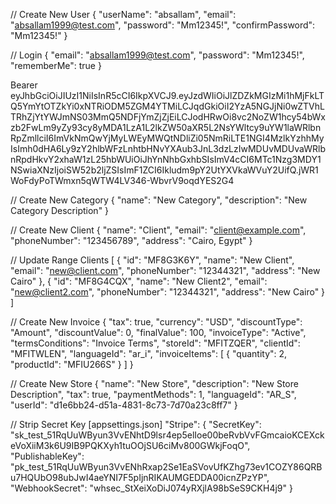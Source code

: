 // Create New User
{
  "userName": "absallam",
  "email": "absallam1999@test.com",
  "password": "Mm12345!",
  "confirmPassword": "Mm12345!"
}

// Login
{
  "email": "absallam1999@test.com",
  "password": "Mm12345!",
  "rememberMe": true
}

Bearer eyJhbGciOiJIUzI1NiIsInR5cCI6IkpXVCJ9.eyJzdWIiOiJlZDZkMGIzMi1hMjFkLTQ5YmYtOTZkYi0xNTRiODM5ZGM4YTMiLCJqdGkiOiI2YzA5NGJjNi0wZTVhLTRhZjYtYWJmNS03MmQ5NDFjYmZjZjEiLCJodHRwOi8vc2NoZW1hcy54bWxzb2FwLm9yZy93cy8yMDA1LzA1L2lkZW50aXR5L2NsYWltcy9uYW1laWRlbnRpZmllciI6ImVkNmQwYjMyLWEyMWQtNDliZi05NmRiLTE1NGI4MzlkYzhhMyIsImh0dHA6Ly9zY2hlbWFzLnhtbHNvYXAub3JnL3dzLzIwMDUvMDUvaWRlbnRpdHkvY2xhaW1zL25hbWUiOiJhYnNhbGxhbSIsImV4cCI6MTc1Nzg3MDY1NSwiaXNzIjoiSW52b2ljZSIsImF1ZCI6Ikludm9pY2UtYXVkaWVuY2UifQ.jWR1WoFdyPoTWmxn5qWTW4LV346-WbvrV9oqdYES2G4

// Create New Category
{
  "name": "New Category",
  "description": "New Category Description"
}

// Create New Client
{
  "name": "Client",
  "email": "client@example.com",
  "phoneNumber": "123456789",
  "address": "Cairo, Egypt"
}

// Update Range Clients
[
  {
      "id": "MF8G3K6Y",
      "name": "New Client",
      "email": "new@client.com",
      "phoneNumber": "12344321",
      "address": "New Cairo"
  },
 {
       "id": "MF8G4CQX",
      "name": "New Client2",
      "email": "new@client2.com",
      "phoneNumber": "12344321",
      "address": "New Cairo"
 }
]

// Create New Invoice
{
  "tax": true,
  "currency": "USD",
  "discountType": "Amount",
  "discountValue": 0,
  "finalValue": 100,
  "invoiceType": "Active",
  "termsConditions": "Invoice Terms",
  "storeId": "MFITZQER",
  "clientId": "MFITWLEN",
  "languageId": "ar_i",
  "invoiceItems": [
    {
      "quantity": 2,
      "productId": "MFIU266S"
    }
  ]
}


// Create New Store
{
  "name": "New Store",
  "description": "New Store Description",
  "tax": true,
  "paymentMethods": 1,
  "languageId": "AR_S",
  "userId": "d1e6bb24-d51a-4831-8c73-7d70a23c8ff7"
}


// Strip Secret Key [appsettings.json]
"Stripe": 
{
    "SecretKey": "sk_test_51RqUuWByun3VvENhtD9lsr4ep5elIoe00beRvbVvFGmcaioKCEXckeVoXiiM3k6U9IB9PQKXyh1tuOOjSU6ciMv800GWkjFoqO",
    "PublishableKey": "pk_test_51RqUuWByun3VvENhRxap2Se1EaSVovUfKZhg73ev1COZY86QRBu7HQUbO98ubJwI4aeYNI7F5pIjnRIKAUMGEDDA00icnZPzYP",
    "WebhookSecret": "whsec_StXeiXoDiJ074yRXjlA98bSeS9CKH4j9"
}